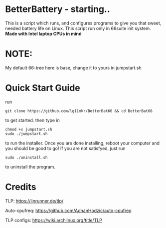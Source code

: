# BetterBattery - starting..

This is a script which runs, and configures programs to give you that sweet, needed battery life on Linux. This script run only in 66suite init system.
**Made with Intel laptop CPUs in mind**
# NOTE: 
My default 66-tree here is base, change it to yours in jumpstart.sh 
# Quick Start Guide

run
```
git clone https://github.com/lg11mkr/BetterBat66 && cd BetterBat66
```
to get started.
then type in
```
chmod +x jumpstart.sh
sudo ./jumpstart.sh
```
to run the installer.
Once you are done installing, reboot your computer and you should be good to go!
If you are not satisfyed, just run
```
sudo ./uninstall.sh
```
to uninstall the program.

# Credits

TLP: https://linrunner.de/tlp/

Auto-cpufreq: https://github.com/AdnanHodzic/auto-cpufreq

TLP configs: https://wiki.archlinux.org/title/TLP
